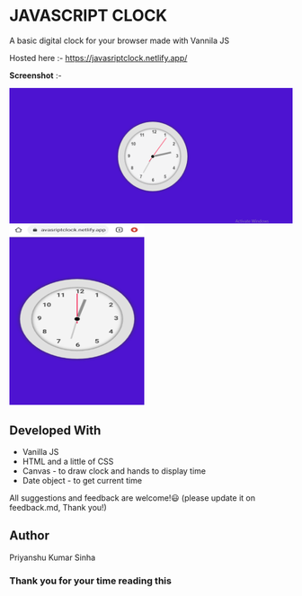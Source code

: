 # JAVASCRIPT CLOCK
A basic digital clock for your browser made with Vannila JS

Hosted here :- https://javasriptclock.netlify.app/

**Screenshot** :-

<img src ="https://github.com/PriyanshuKumarSinha/javascript_clock/blob/main/project_screenshot_desktop.png"></img>
<img style = "height: 320px; width:240px;" src ="https://github.com/PriyanshuKumarSinha/javascript_clock/blob/main/project_screenshot_mobile.jpg"></img>


## Developed With
- Vanilla JS 
- HTML and a little of CSS
- Canvas - to draw clock and hands to display time
- Date object - to get current time

All suggestions and feedback are welcome!😃
(please update it on feedback.md, Thank you!)

## Author 
Priyanshu Kumar Sinha

### Thank you for your time reading this
